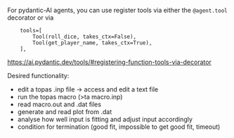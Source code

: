 For pydantic-AI agents, you can use register tools via either the `@agent.tool` decorator or via
```
    tools=[  
        Tool(roll_dice, takes_ctx=False),
        Tool(get_player_name, takes_ctx=True),
    ],
```
https://ai.pydantic.dev/tools/#registering-function-tools-via-decorator

Desired functionality:
* edit a topas .inp file -> access and edit a text file
* run the topas macro (>ta macro.inp)
* read macro.out and .dat files
* generate and read plot from .dat
* analyse how well input is fitting and adjust input accordingly
* condition for termination (good fit, impossible to get good fit, timeout)